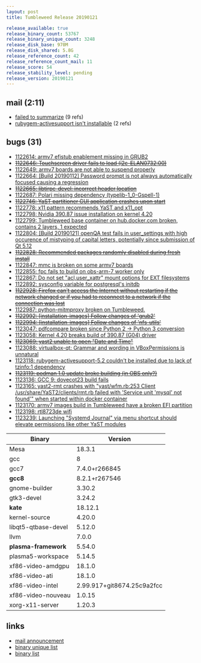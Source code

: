 ```yaml
---
layout: post
title: Tumbleweed Release 20190121

release_available: true
release_binary_count: 53767
release_binary_unique_count: 3248
release_disk_base: 970M
release_disk_shared: 5.8G
release_reference_count: 42
release_reference_count_mail: 11
release_score: 54
release_stability_level: pending
release_version: 20190121
---
```


## mail (2:11)

- [failed to summarize](https://lists.opensuse.org/opensuse-factory/2019-01/msg00372.html) (9 refs)
- [rubygem-activesupport isn't installable](https://lists.opensuse.org/opensuse-factory/2019-01/msg00379.html) (2 refs)

## bugs (31)

<!--more-->

- [1122614: armv7 efistub enablement missing in GRUB2](https://bugzilla.opensuse.org/show_bug.cgi?id=1122614)
- ~~[1122646: Touchscreen driver fails to load (i2c-ELAN0732:00)](https://bugzilla.opensuse.org/show_bug.cgi?id=1122646)~~
- [1122649: armv7 boards are not able to suspend properly](https://bugzilla.opensuse.org/show_bug.cgi?id=1122649)
- [1122664: \[Build 20190112\] Password prompt is not always automatically focused causing a regression](https://bugzilla.opensuse.org/show_bug.cgi?id=1122664)
- ~~[1122665: libtirpc-devel: incorrect header location](https://bugzilla.opensuse.org/show_bug.cgi?id=1122665)~~
- [1122687: Polari missing dependency (typelib-1_0-Gspell-1)](https://bugzilla.opensuse.org/show_bug.cgi?id=1122687)
- ~~[1122746: YaST partitioner GUI application crashes upon start](https://bugzilla.opensuse.org/show_bug.cgi?id=1122746)~~
- [1122778: x11 pattern recommends YaST and x11_opt](https://bugzilla.opensuse.org/show_bug.cgi?id=1122778)
- [1122798: Nvidia 390.87 issue installation on kernel 4.20](https://bugzilla.opensuse.org/show_bug.cgi?id=1122798)
- [1122799: Tumbleweed base container on hub.docker.com broken, contains 2 layers, 1 expected](https://bugzilla.opensuse.org/show_bug.cgi?id=1122799)
- [1122804: \[Build 20190121\] openQA test fails in user_settings with high occurence of mistyping of capital letters, potentially since submission of Qt 5.12](https://bugzilla.opensuse.org/show_bug.cgi?id=1122804)
- ~~[1122828: Recommended packages randomly disabled during fresh install](https://bugzilla.opensuse.org/show_bug.cgi?id=1122828)~~
- [1122847: mmc is broken on some armv7 boards](https://bugzilla.opensuse.org/show_bug.cgi?id=1122847)
- [1122855: fpc fails to build on obs-arm-7 worker only](https://bugzilla.opensuse.org/show_bug.cgi?id=1122855)
- [1122867: Do not set "acl,user_xattr" mount options for EXT filesystems](https://bugzilla.opensuse.org/show_bug.cgi?id=1122867)
- [1122892: sysconfig variable for postgresql's initdb](https://bugzilla.opensuse.org/show_bug.cgi?id=1122892)
- ~~[1122928: Firefox can't access the Internet without restarting if the network changed or if you had to reconnect to a network if the connection was lost](https://bugzilla.opensuse.org/show_bug.cgi?id=1122928)~~
- [1122987: python-mitmproxy broken on Tumbleweed.](https://bugzilla.opensuse.org/show_bug.cgi?id=1122987)
- ~~[1122992: \[installation-images\] Follow changes of 'grub2'](https://bugzilla.opensuse.org/show_bug.cgi?id=1122992)~~
- ~~[1122994: \[installation-images\] Follow changes of 'nfs-utils'](https://bugzilla.opensuse.org/show_bug.cgi?id=1122994)~~
- [1123047: pdfcompare broken since Python 2 -> Python 3 conversion](https://bugzilla.opensuse.org/show_bug.cgi?id=1123047)
- [1123058: Kernel 4.20 breaks build of 390.87 (G04) driver](https://bugzilla.opensuse.org/show_bug.cgi?id=1123058)
- ~~[1123069: yast2 unable to open "Date and Time"](https://bugzilla.opensuse.org/show_bug.cgi?id=1123069)~~
- [1123088: virtualbox-qt: Grammar and wording in VBoxPermissions is unnatural](https://bugzilla.opensuse.org/show_bug.cgi?id=1123088)
- [1123118: rubygem-activesupport-5.2 couldn't be installed due to lack of tzinfo:1 dependency](https://bugzilla.opensuse.org/show_bug.cgi?id=1123118)
- ~~[1123119: podman 1.0 update broke building (in OBS only?)](https://bugzilla.opensuse.org/show_bug.cgi?id=1123119)~~
- [1123136: GCC 9: dovecot23 build fails](https://bugzilla.opensuse.org/show_bug.cgi?id=1123136)
- [1123165: yast2-rmt crashes with "yast/wfm.rb:253 Client /usr/share/YaST2/clients/rmt.rb failed with 'Service unit 'mysql' not found'" when started within docker container](https://bugzilla.opensuse.org/show_bug.cgi?id=1123165)
- [1123170: armv7 images build in Tumbleweed have a broken EFI partition](https://bugzilla.opensuse.org/show_bug.cgi?id=1123170)
- [1123198: rtl8723de wifi](https://bugzilla.opensuse.org/show_bug.cgi?id=1123198)
- [1123239: Launching "Systemd Journal" via menu shortcut should elevate permissions like other YaST modules](https://bugzilla.opensuse.org/show_bug.cgi?id=1123239)

Binary | Version
--- | ---
Mesa | 18.3.1
gcc | 8
gcc7 | 7.4.0+r266845
**gcc8** | 8.2.1+r267546
gnome-builder | 3.30.2
gtk3-devel | 3.24.2
**kate** | 18.12.1
kernel-source | 4.20.0
libqt5-qtbase-devel | 5.12.0
llvm | 7.0.0
**plasma-framework** | 5.54.0
plasma5-workspace | 5.14.5
xf86-video-amdgpu | 18.1.0
xf86-video-ati | 18.1.0
xf86-video-intel | 2.99.917+git8674.25c9a2fcc
xf86-video-nouveau | 1.0.15
xorg-x11-server | 1.20.3

## links

- [mail announcement](https://lists.opensuse.org/opensuse-factory/2019-01/msg00370.html)
- [binary unique list](http://download.tumbleweed.boombatower.com/20190121/rpm.unique.list)
- [binary list](http://download.tumbleweed.boombatower.com/20190121/rpm.list)
